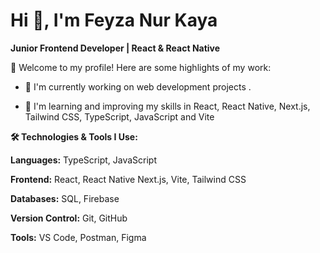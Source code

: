 # **Hi 👋, I'm Feyza Nur Kaya**


**Junior Frontend Developer | React & React Native**

🌟 Welcome to my profile! Here are some highlights of my work:

- 🔭 I'm currently working on web development projects .

* 🌱 I'm learning and improving my skills in React, React Native, Next.js, Tailwind CSS, TypeScript, JavaScript and Vite


**🛠️ Technologies & Tools I Use:**

**Languages:** TypeScript, JavaScript

**Frontend:** React, React Native Next.js, Vite, Tailwind CSS

**Databases:** SQL, Firebase

**Version Control:** Git, GitHub

**Tools:** VS Code, Postman, Figma
